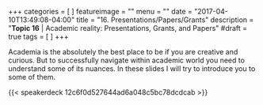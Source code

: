 +++
categories = [
]
featureimage = ""
menu = ""
date = "2017-04-10T13:49:08-04:00"
title = "16. Presentations/Papers/Grants"
description = "**Topic 16** | Academic reality: Presentations, Grants, and Papers"
#draft = true
tags = [
]
+++

Academia is the absolutely the best place to be if you are creative and curious. But to successfully navigate within academic world you need to understand some of its nuances. In these slides I will try to introduce you to some of them.

{{< speakerdeck 12c6f0d527644ad6a048c5bc78dcdcab >}}

